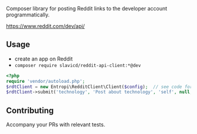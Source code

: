 Composer library for posting Reddit links to the developer account programmatically.

https://www.reddit.com/dev/api/

## Usage

* create an app on Reddit
* `composer require slavicd/reddit-api-client:*@dev`

```php
<?php
require 'vendor/autoload.php';
$rdtClient = new Entropi\RedditClient\Client($config);  // see code for required $config keys
$rdtClient->submit('technology', 'Post about technology', 'self', null, 'Hello world!');
```


## Contributing

Accompany your PRs with relevant tests.  
